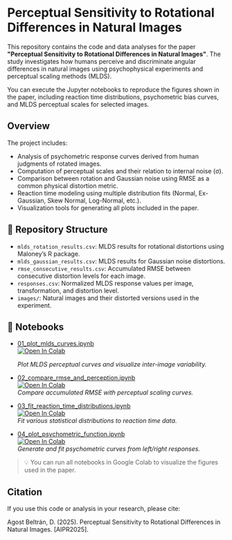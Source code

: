# Perceptual Sensitivity to Rotational Differences in Natural Images

This repository contains the code and data analyses for the paper **"Perceptual Sensitivity to Rotational Differences in Natural Images"**. The study investigates how humans perceive and discriminate angular differences in natural images using psychophysical experiments and perceptual scaling methods (MLDS).

You can execute the Jupyter notebooks to reproduce the figures shown in the paper, including reaction time distributions, psychometric bias curves, and MLDS perceptual scales for selected images.

## Overview

The project includes:

- Analysis of psychometric response curves derived from human judgments of rotated images.
- Computation of perceptual scales and their relation to internal noise (σ).
- Comparison between rotation and Gaussian noise using RMSE as a common physical distortion metric.
- Reaction time modeling using multiple distribution fits (Normal, Ex-Gaussian, Skew Normal, Log-Normal, etc.).
- Visualization tools for generating all plots included in the paper.



## 📂 Repository Structure

- `mlds_rotation_results.csv`: MLDS results for rotational distortions using Maloney’s R package.
- `mlds_gaussian_results.csv`: MLDS results for Gaussian noise distortions.
- `rmse_consecutive_results.csv`: Accumulated RMSE between consecutive distortion levels for each image.
- `responses.csv`: Normalized MLDS response values per image, transformation, and distortion level.
- `images/`: Natural images and their distorted versions used in the experiment.

## 📒 Notebooks

- [01_plot_mlds_curves.ipynb](notebooks/01_plot_mlds_curves.ipynb)  
  [![Open In Colab](https://colab.research.google.com/assets/colab-badge.svg)](https://colab.research.google.com/drive/1j0rvjP5NI0G8R_0hbER4fYd7FcN0gfoy#scrollTo=eGdv7Q_EoWB5)  


  
  *Plot MLDS perceptual curves and visualize inter-image variability.*

- [02_compare_rmse_and_perception.ipynb](notebooks/02_compare_rmse_and_perception.ipynb)  
  [![Open In Colab](https://colab.research.google.com/assets/colab-badge.svg)](https://colab.research.google.com/github/yourusername/your-repo/blob/main/notebooks/02_compare_rmse_and_perception.ipynb)  
  *Compare accumulated RMSE with perceptual scaling curves.*

- [03_fit_reaction_time_distributions.ipynb](notebooks/03_fit_reaction_time_distributions.ipynb)  
  [![Open In Colab](https://colab.research.google.com/assets/colab-badge.svg)](https://colab.research.google.com/github/yourusername/your-repo/blob/main/notebooks/03_fit_reaction_time_distributions.ipynb)  
  *Fit various statistical distributions to reaction time data.*

- [04_plot_psychometric_function.ipynb](notebooks/04_plot_psychometric_function.ipynb)  
  [![Open In Colab](https://colab.research.google.com/assets/colab-badge.svg)](https://colab.research.google.com/github/yourusername/your-repo/blob/main/notebooks/04_plot_psychometric_function.ipynb)  
  *Generate and fit psychometric curves from left/right responses.*

> 💡 You can run all notebooks in Google Colab to visualize the figures used in the paper.



## Citation
If you use this code or analysis in your research, please cite:

Agost Beltrán, D. (2025). Perceptual Sensitivity to Rotational Differences in Natural Images. [AIPR2025].



